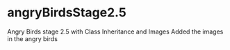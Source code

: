 # angryBirdsStage2.5
Angry Birds stage 2.5 with Class Inheritance and Images
Added the images in the angry birds